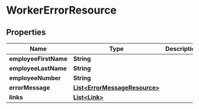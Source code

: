

# WorkerErrorResource


## Properties

| Name | Type | Description | Notes |
|------------ | ------------- | ------------- | -------------|
|**employeeFirstName** | **String** |  |  [optional] |
|**employeeLastName** | **String** |  |  [optional] |
|**employeeNumber** | **String** |  |  [optional] |
|**errorMessage** | [**List&lt;ErrorMessageResource&gt;**](ErrorMessageResource.md) |  |  [optional] |
|**links** | [**List&lt;Link&gt;**](Link.md) |  |  [optional] |



